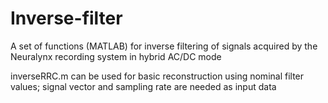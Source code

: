 # Inverse-filter

A set of functions (MATLAB) for inverse filtering of signals acquired by the Neuralynx recording system in hybrid AC/DC mode

inverseRRC.m can be used for basic reconstruction using nominal filter values; signal vector and sampling rate are needed as input data
